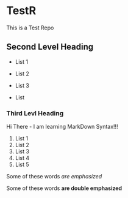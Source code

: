 # TestR
This is a Test Repo
## Second Level Heading
* List 1
+ List 2
* List 3
- List 

### Third Levl Heading
Hi There - I am learning MarkDown Syntax!!!
1. List 1
2. List 2
3. List 3
4. List 4
5. List 5

Some of these words *are emphasized*

Some of these words **are double emphasized**

